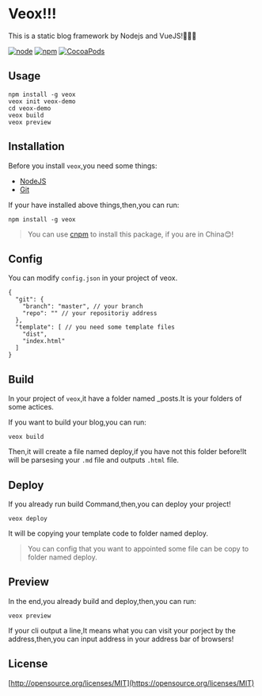 # Veox!!!

This is a static blog framework by Nodejs and VueJS!🚀🚀🚀

[![node](https://img.shields.io/badge/node-4.x-green.svg)]()
[![npm](https://img.shields.io/npm/v/npm.svg?maxAge=2592000)]()
[![CocoaPods](https://img.shields.io/cocoapods/l/AFNetworking.svg?maxAge=2592000)]()

## Usage

```
npm install -g veox
veox init veox-demo
cd veox-demo
veox build
veox preview
```

## Installation

Before you install `veox`,you need some things:

 - [NodeJS](https://nodejs.org/en/)
 - [Git](https://git-scm.com/downloads)
 
If your have installed above things,then,you can run:

```
npm install -g veox
```

> You can use [cnpm](https://npm.taobao.org/) to install this package, if you are in China😊!

## Config

You can modify `config.json` in your project of veox.

```
{
  "git": {
    "branch": "master", // your branch
    "repo": "" // your repositoriy address
  },
  "template": [ // you need some template files
    "dist",
    "index.html"
  ]
}
```

## Build

In your project of `veox`,it have a folder named _posts.It is your folders of some actices.

If you want to build your blog,you can run:

```
veox build
```

Then,it will create a file named deploy,if you have not this folder before!It will be parsesing your `.md` file and outputs `.html` file.

## Deploy

If you already run build Command,then,you can deploy your project!

```
veox deploy
```

It will be copying your template code to folder named deploy.

> You can config that you want to appointed some file can be copy to folder named deploy.

## Preview

In the end,you already build and deploy,then,you can run:

```
veox preview
```

If your cli output a line,It means what you can visit your porject by the address,then,you can input address in your address bar of browsers!

## License

[http://opensource.org/licenses/MIT](https://opensource.org/licenses/MIT)